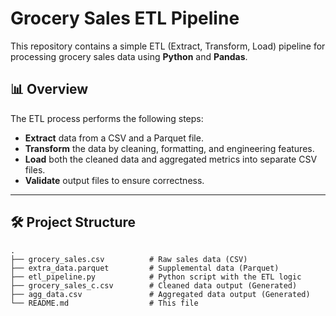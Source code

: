 # Grocery Sales ETL Pipeline

This repository contains a simple ETL (Extract, Transform, Load) pipeline for processing grocery sales data using **Python** and **Pandas**.

## 📊 Overview

The ETL process performs the following steps:

- **Extract** data from a CSV and a Parquet file.
- **Transform** the data by cleaning, formatting, and engineering features.
- **Load** both the cleaned data and aggregated metrics into separate CSV files.
- **Validate** output files to ensure correctness.

---

## 🛠️ Project Structure

```plaintext
.
├── grocery_sales.csv          # Raw sales data (CSV)
├── extra_data.parquet         # Supplemental data (Parquet)
├── etl_pipeline.py            # Python script with the ETL logic
├── grocery_sales_c.csv        # Cleaned data output (Generated)
├── agg_data.csv               # Aggregated data output (Generated)
└── README.md                  # This file
